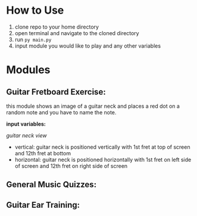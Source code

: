 # How to Use

1. clone repo to your home directory
2. open terminal and navigate to the cloned directory
3. run `py main.py`
4. input module you would like to play and any other variables

# Modules

## Guitar Fretboard Exercise:

this module shows an image of a guitar neck and places a red dot on a random note and you have to name the note.

**input variables:**

*guitar neck view*
- vertical: guitar neck is positioned vertically with 1st fret at top of screen and 12th fret at bottom
- horizontal: guitar neck is positioned horizontally with 1st fret on left side of screen and 12th fret on right side of screen

## General Music Quizzes:

## Guitar Ear Training:
